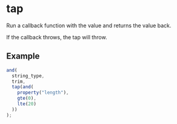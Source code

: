 # tap

Run a callback function with the value and returns the value back.

If the callback throws, the tap will throw.

## Example

```ts
and(
  string_type,
  trim,
  tap(and(
    property("length"),
    gte(0),
    lte(20)
  ))
);
```
